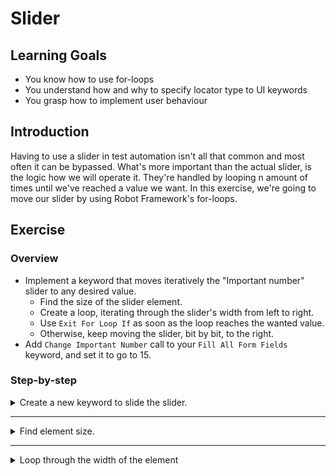 # Slider

## Learning Goals

- You know how to use for-loops
- You understand how and why to specify locator type to UI keywords
- You grasp how to implement user behaviour

## Introduction

Having to use a slider in test automation isn't all that common and most often it can be
bypassed. What's more important than the actual slider, is the logic how we will operate it.
They're handled by looping n amount of times until we've reached a value we want.
In this exercise, we're going to move our slider by using Robot Framework's for-loops.

## Exercise

### Overview

- Implement a keyword that moves iteratively the "Important number" slider to any desired value.
  - Find the size of the slider element.
  - Create a loop, iterating through the slider's width from left to right.
  - Use `Exit For Loop If` as soon as the loop reaches the wanted value.
  - Otherwise, keep moving the slider, bit by bit, to the right.
- Add `Change Important Number` call to your `Fill All Form Fields` keyword, and set it to go to 15.

### Step-by-step

<details>
  <summary>Create a new keyword to slide the slider.</summary>

<br />

Let's begin by adding a keyword `Change Important Number`. We want to be able
to change our important number to any number we want, so our keyword will need an argument `wanted_value`.
We know we'll call this keyword from our `Fill All Form Fields` keyword, so let's just add a call for our
new keyword there straight away. Also, instead of making a detour of hard-coding a value in first use, let's create
a `DEFAULT_IMPORTANT_NUMBER` variable
immediately and give it the value `15`.

- Create a new keyword called `Change Important Number`.
- Add an argument called `wanted_value` for your keyword.
- Call `Change Important Number` in your `Fill All Form Fields` keyword
- Add an argument called `important_number` to your `Fill All Form Fields`
- Add `DEFAULT_IMPORTANT_NUMBER` variable with the value `15`.
- Give `important_number` a default value of `DEFAULT_IMPORTANT_NUMBER`.

</details> <!-- Define keyword -->

---

<details>
  <summary>Find element size.</summary>

<br />

Before we continue, we should think about our logic for a moment. Usually, when we use a slider
we do at least one of these things: click the slider at some specific point X to move the selector to
that point, and click and hold the selector to drag it left or right to reach some value. This
is pretty easy for a human, but to automate it, we would need to calculate how many pixels we should click in some direction, and if it was wrong, correct it.

When we consider there's different screen resolutions and window
sizes, we realize it's hard or even impossible to write a script that can click the correct pixel on first try, and succeed every time. Also,
handling pixel accuracy is always a trade-off between development speed, accuracy, resilience and support
between different resolutions and window sizes.

<details>
  <summary>SeleniumLibrary</summary>

Instead of clicking a value directly on a slider, we're actually going to slide it. The slider
is at value 0 initially, so let's drag it from left to right. To do that we're going to need our
slider's size. We can get that directly with `Get Element Size` from the SeleniumLibrary. That keyword
returns the width and height of the element and even though we're only going to use the width, we
need to store them both. Storing multiple values from a keyword works in the same way as giving
multiple values as keyword arguments: separate the different variables with at least two spaces.

`Get Element Size` (as pretty much all other SeleniumLibrary keywords) need a locator for our element.
The element doesn't have an `id`, so we're going to need an alternative locator. We can use the `name`
locator (`important_number`), which is almost as good as an `id`. We can also use an XPath as with
previous exercises.

> If we use `name`, we're already using three different types of locators in our
> resource file. SeleniumLibrary can handle `id`, `name`, and `xpath` locators without having to specify
> which type of locator we're using. The library first tries to locate the element with `id`, then by
> `name`, and finally defaults to `xpath`. So we don't need to specify the locator type when using
> one of those three. However, since the other locator types need a specification, it's a good practice
> to always specify the locator type, just to make our files more consistent. We can specify a locator
> by using `<locator_type>:<locator>`. For example, if an element has an `id` and `name` of `myElement`,
> we should use `id:myElement`, `name:myElement`, or `xpath://element[@id='myElement']` as our locators.

- Get the slider `width` and `height` of the `important_number` element with `Get Element Size`.

</details> <!-- SeleniumLibrary -->

<details>
  <summary>Browser</summary>

Instead of clicking a value directly on a slider, we're actually going to slide it. The slider
is at value 0 initially, so let's drag it from left to right. To do that we're going to need our
slider's size. We can get that directly with `Get BoundingBox` keyword from the Browser library.
We can further specify we only want the width of the element by giving it `width` as an additional argument.

`Get BoundingBox` (as pretty much all other Browser keywords) needs a locator for our element.
The element doesn't have an `id`, so we're going to need an alternative locator. We can use the `name`
locator (`important_number`), which is almost as good as an `id`. We can also use an XPath as with
previous exercises.

> If we use `name`, we're already using three different types of locators in our
> resource file. Browser uses `css` as its default locator. All locators that start with `//` or `..`
> are automatically considered to be XPaths and if they start with a double quote `"` they're considered
> to be text. So, we don't need to specify the locator type when using css, XPath, or text, but in case
> case we mix them a lot it might actually be more readable to specify always specify the locator types.
> We can specify a locator
> by using `<locator_type>=<locator>`. For example, if an element has an `id` and `name` of `myElement`,
> we should use `id=myElement`, `name=myElement`, or `xpath=//element[@id='myElement']` as our locators.

- Get the slider `width` of the `important_number` element with `Get BoundingBox` and store it in a variable.

Before we loop over the width of the slider, we should place our mouse at the correct position and press
our mouse button. We can do these directly with the `Hover` and `Mouse Button` keywords.

- Use `Hover` to put your cursor on the slider element.
- Use `Mouse Button` with the argument `down` to press the mouse button down without releasing it.

</details> <!-- Browser -->

> :bulb: Remember that the form is inside an iframe.

</details> <!-- Find element size -->

---

<details>
  <summary>Loop through the width of the element</summary>

<br />

Now we have the width of our slider, we're going to need a for-loop. As of Robot Framework 3.1, the
for-loop syntax is

```robot
FOR     ${index}    IN RANGE    ${length}
    # Do stuff
END
```

We're going to move our slider from left to right, so basically our loop is going to go through all the
pixels in the slider's width. At every pixel, we're going to check if we've hit our wanted value. The
value shouldn't change on every pixel, so we're able to use some acceleration in our loop.

- Create an empty for-loop running through every `pixel` in your element's `width`.

Inside our loop, we're going to need the current value of our "Important number". The value can be
seen in a `span` element, which luckily has `id="number"`. We can get the number directly by using
the `Get Text` keyword from the SeleniumLibrary.

- Get the `current_value` from `id=number` using `Get Text`.

When we have our text value, we should check if we're already at the wanted value (our `wanted_value` argument)
and come out of the loop if so. We can break out of a loop early by using `Exit For Loop If`. The evaluation
is standard Python evaluation, so you can use `value1 == value2` to check if the two values are the same.

- Use `Exit For Loop If` to break out of the loop if `current_value` is equal to `wanted_value`.

Great, we will now exit the for-loop once we reach our `wanted_value`. Now, we still need to do the
actual slider handling. We're dragging the slider from left to right. The coordinates `(0, 0)` are at
the center of the element and positive axis are right and up. So, the left edge is at `-width/2`.
From there, we want to move right a certain amount of pixels. Browser library is actually pretty fast,
so we can loop every pixel, and it still doesn't take too long.

> This part is slightly specific to this particular slider as well, since the ball-shaped selector is not
> a separate element, but rather a part of the slider. That's why we always need to count the pixel we want to
> move as the absolute amount of pixels from the left border by using the formula above. If the selector
> was its own element, we could just move the selector a few pixels right each iteration without
> having to worry about the width of the element.

Now that we know our formula, we still need to convert it to Robot Framework code.
We can get that by using the `Evaluate` keyword from the BuiltIn library.

- Store `position` by using the `Evaluate` keyword using the formula `-(${width}/2) + ${pixel}`.

> :bulb: With `SeleniumLibrary` this operation will be _extremely_ slow, so you might want to add a multiplier like
> `-(width/2) + 3 * current pixel` to step a few pixels at a time.

<details>
  <summary>SeleniumLibrary</summary>

Finally, we have everything we need to move the slider. We can use the SeleniumLibrary keyword
`Drag And Drop By Offset` to drag our slider. The keyword takes three arguments: locator, offset in x-axis,
and offset in y-axis. Our locator is the same as we used for getting the element size, our x-axis is our
`position` we calculated by using the formula, and since we only want to move along the x-axis, our last
argument will be `0`.

- Use `Drag And Drop By Offset` to move the slider right by using `position` and `0` as the directional
arguments.

> :bulb: Using `3*pixel` already skips some numbers on some resolutions. It should hit `15`, but if
> it doesn't, either lower the skip, or change 15 to something it does hit. The new value must be in 10-90.
>
> When you run this in your test, you can see the slider make weird lurching jumps to the center of the element
> sometimes. That's because `Drag And Drop By Offset` grabs the element from its center
> and moves it to the position we give it. The slider itself doesn't actually move at all, just
> the selector moves inside it. This grabbing is why the selector always moves to the middle of the element, each iteration of our loop.

</details> <!-- SeleniumLibrary -->

<details>
  <summary>Browser</summary>

Finally, we have everything we need to move the slider. We can use the Browser keyword
`Mouse Move Relative To` to move our cursor on the slider.
The keyword takes three arguments: locator, offset in x-axis,
and offset in y-axis. Our locator is the same as we used for getting the element size, our x-axis is our
`position` we calculated by using the formula, and since we only want to move along the x-axis, our last
argument will be `0`.

- Use `Mouse Move Relative To` to move the slider right by using `position` and `0` as the directional
arguments.

We're already exiting the for-loop when our mouse is over the correct value. We used `Mouse Button    down`
earlier to press and hold the left mouse button. Now that we're at the correct element, we need to release
our mouse button. We can do it with the same keyword, but giving `up` as an argument.

- Use `Mouse Button` with the argument `up` to release your mouse after the loop has finished.

</details> <!-- Browser -->

</details> <!-- Loop through element width -->
